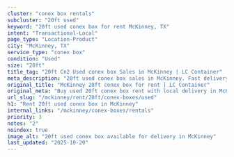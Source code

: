 ```yaml
---
cluster: "conex box rentals"
subcluster: "20ft used"
keyword: "20ft used conex box for rent McKinney, TX"
intent: "Transactional-Local"
page_type: "Location-Product"
city: "McKinney, TX"
service_type: "conex box"
condition: "Used"
size: "20ft"
title_tag: "20ft Cn2 Used conex box Sales in McKinney | LC Container"
meta_description: "20ft used conex box sales in McKinney. Fast delivery, competitive pricing. Serving conex boxes area. Quote ID: 4CO. Call (214) 524-4168 for your free quote today."
original_title: "McKinney 20ft conex box for rent | LC Container"
original_meta: "Buy used 20ft conex box rent with local delivery in McKinney, TX. LC Container — local Since 2003. Request a fast quote today."
url_slug: "/mckinney/rent/20ft/conex-boxes/used"
h1: "Rent 20ft used conex box in McKinney"
internal_links: "/mckinney/conex-boxes/rentals"
priority: 3
notes: "2"
noindex: true
image_alt: "20ft used conex box available for delivery in McKinney"
last_updated: "2025-10-20"
---
```


<!-- TODO: Add unique city/inventory copy, images, and internal links here. -->
